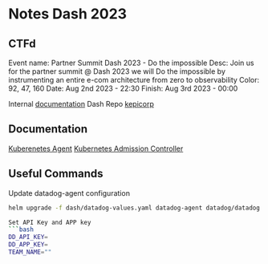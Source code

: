 # Notes Dash 2023

## CTFd

Event name: Partner Summit Dash 2023 - Do the impossible
Desc: Join us for the partner summit @ Dash 2023 we will Do the impossible by instrumenting an entire e-com architecture from zero to observability
Color: 92, 47, 160
Date: Aug 2nd 2023 - 22:30
Finish: Aug 3rd 2023 - 00:00

Internal [documentation](https://datadoghq.atlassian.net/wiki/spaces/PRODUCTSA/pages/2671741230/Datadog+Swagstore+Demo+App)
Dash Repo [kepicorp](https://github.com/kepicorp/microservices-demo-multiarch/tree/pierre-dash-2023)

## Documentation

[Kuberenetes Agent](https://docs.datadoghq.com/containers/kubernetes/)
[Kubernetes Admission Controller](https://docs.datadoghq.com/containers/cluster_agent/admission_controller/?tab=helm)


## Useful Commands

Update datadog-agent configuration
```bash
helm upgrade -f dash/datadog-values.yaml datadog-agent datadog/datadog

Set API Key and APP key
```bash
DD_API_KEY=
DD_APP_KEY=
TEAM_NAME=""
```
